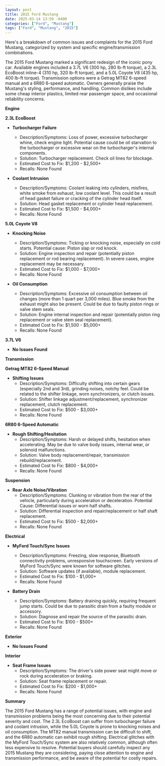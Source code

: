 ```yaml
---
layout: post
title: 2015 Ford Mustang
date: 2025-03-14 13:59 -0400
categories: ["Ford", "Mustang"]
tags: ["Ford", "Mustang", "2015"]
---
```

Here's a breakdown of common issues and complaints for the 2015 Ford Mustang, categorized by system and specific engine/transmission combinations.

The 2015 Ford Mustang marked a significant redesign of the iconic pony car. Available engines included a 3.7L V6 (300 hp, 280 lb-ft torque), a 2.3L EcoBoost inline-4 (310 hp, 320 lb-ft torque), and a 5.0L Coyote V8 (435 hp, 400 lb-ft torque). Transmission options were a Getrag MT82 6-speed manual and a 6R80 6-speed automatic. Owners generally praise the Mustang's styling, performance, and handling. Common dislikes include some cheap interior plastics, limited rear passenger space, and occasional reliability concerns.

**Engine**

**2.3L EcoBoost**

*   **Turbocharger Failure**
    *   Description/Symptoms: Loss of power, excessive turbocharger whine, check engine light. Potential cause could be oil starvation to the turbocharger or excessive wear on the turbocharger's internal components.
    *   Solution: Turbocharger replacement. Check oil lines for blockage.
    *   Estimated Cost to Fix: $1,200 - $2,500+
    *   Recalls: None Found

*   **Coolant Intrusion**
    *   Description/Symptoms: Coolant leaking into cylinders, misfires, white smoke from exhaust, low coolant level.  This could be a result of head gasket failure or cracking of the cylinder head itself.
    *   Solution: Head gasket replacement or cylinder head replacement.
    *   Estimated Cost to Fix: $1,500 - $4,000+
    *   Recalls: None Found

**5.0L Coyote V8**

*   **Knocking Noise**
    *   Description/Symptoms: Ticking or knocking noise, especially on cold starts.  Potential cause:  Piston slap or rod knock.
    *   Solution: Engine inspection and repair (potentially piston replacement or rod bearing replacement).  In severe cases, engine replacement may be necessary.
    *   Estimated Cost to Fix: $1,000 - $7,000+
    *   Recalls: None Found

*   **Oil Consumption**
    *   Description/Symptoms: Excessive oil consumption between oil changes (more than 1 quart per 3,000 miles).  Blue smoke from the exhaust might also be present. Could be due to faulty piston rings or valve stem seals.
    *   Solution:  Engine internal inspection and repair (potentially piston ring replacement or valve stem seal replacement).
    *   Estimated Cost to Fix: $1,500 - $5,000+
    *   Recalls: None Found

**3.7L V6**

*   **No Issues Found**

**Transmission**

**Getrag MT82 6-Speed Manual**

*   **Shifting Issues**
    *   Description/Symptoms: Difficulty shifting into certain gears (especially 2nd and 3rd), grinding noises, notchy feel.  Could be related to the shifter linkage, worn synchronizers, or clutch issues.
    *   Solution: Shifter linkage adjustment/replacement, synchronizer replacement, clutch replacement.
    *   Estimated Cost to Fix: $500 - $3,000+
    *   Recalls: None Found

**6R80 6-Speed Automatic**

*   **Rough Shifting/Hesitation**
    *   Description/Symptoms: Harsh or delayed shifts, hesitation when accelerating. May be due to valve body issues, internal wear, or solenoid malfunctions.
    *   Solution: Valve body replacement/repair, transmission rebuild/replacement.
    *   Estimated Cost to Fix: $800 - $4,000+
    *   Recalls: None Found

**Suspension**

*   **Rear Axle Noise/Vibration**
    *   Description/Symptoms:  Clunking or vibration from the rear of the vehicle, particularly during acceleration or deceleration. Potential Cause: Differential issues or worn half shafts.
    *   Solution:  Differential inspection and repair/replacement or half shaft replacement.
    *   Estimated Cost to Fix: $500 - $2,000+
    *   Recalls: None Found

**Electrical**

*   **MyFord Touch/Sync Issues**
    *   Description/Symptoms: Freezing, slow response, Bluetooth connectivity problems, unresponsive touchscreen. Early versions of MyFord Touch/Sync were known for software glitches.
    *   Solution: Software updates (if available), module replacement.
    *   Estimated Cost to Fix: $100 - $1,000+
    *   Recalls: None Found

*   **Battery Drain**
    *   Description/Symptoms: Battery draining quickly, requiring frequent jump starts. Could be due to parasitic drain from a faulty module or accessory.
    *   Solution: Diagnose and repair the source of the parasitic drain.
    *   Estimated Cost to Fix: $100 - $500+
    *   Recalls: None Found

**Exterior**

*   **No Issues Found**

**Interior**

*   **Seat Frame Issues**
    *   Description/Symptoms: The driver's side power seat might move or rock during acceleration or braking.
    *   Solution: Seat frame replacement or repair.
    *   Estimated Cost to Fix: $200 - $1,000+
    *   Recalls: None Found

**Summary**

The 2015 Ford Mustang has a range of potential issues, with engine and transmission problems being the most concerning due to their potential severity and cost. The 2.3L EcoBoost can suffer from turbocharger failure and coolant intrusion, while the 5.0L Coyote is prone to knocking noises and oil consumption. The MT82 manual transmission can be difficult to shift, and the 6R80 automatic can exhibit rough shifting. Electrical glitches with the MyFord Touch/Sync system are also relatively common, although often less expensive to resolve. Potential buyers should carefully inspect any 2015 Mustang they are considering, paying close attention to engine and transmission performance, and be aware of the potential for costly repairs.


